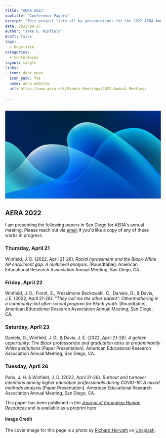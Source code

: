 ```yaml
---
title: "AERA 2022"
subtitle: "Conference Papers"
excerpt: "This project lists all my presentations for the 2022 AERA Annual Meeting in San Diego."
date: 2022-04-17
author: "Jake D. Winfield"
draft: false
tags:
  - hugo-site
categories:
  - Conferences
layout: single
links:
- icon: door-open
  icon_pack: fas
  name: aera website
  url: https://www.aera.net/Events-Meetings/2022-Annual-Meeting/

---
```

![Logo](horvath_cover.jpg)
---
## AERA 2022

I am presenting the following papers in San Diego for AERA's annual meeting. Please reach out via [email](mailto:jakewinfield@temple.edu) if you'd like a copy of any of these works in progress.

### Thursday, April 21

Winfield, J. D. (2022, April 21-26). *Racial harassment and the Black-White AP enrollment gap: A multilevel analysis*. [Roundtable]. American Educational Research Association Annual Meeting, San Diego, CA.

### Friday, April 22

Winfield, J. D., Fiorot, S., Pressimone Beckowski, C., Daniels, D., & Davis, J.E. (2022, April 21-26). *“They call me the other parent”: Othermothering in a community-led after-school program for Black youth.* [Roundtable]. American Educational Research Association Annual Meeting, San Diego, CA.

### Saturday, April 23

Daniels, D., Winfield, J. D., & Davis, J. E. (2022, April 21-26). *A golden opportunity: The Black professoriate and graduation rates at predominantly White institutions* [Paper Presentation]. American Educational Research Association Annual Meeting, San Diego, CA. 

### Tuesday, April 26

Paris, J. H. & Winfield, J. D. (2022, April 21-26). *Burnout and turnover intentions among higher education professionals during COVID-19: A mixed methods analysis* [Paper Presentation]. American Educational Research Association Annual Meeting, San Diego, CA.

This paper has been published in the [*Journal of Education Human Resources*](https://utpjournals.press/doi/10.3138/jehr-2021-0048) and is available as a preprint [here](https://jakedwinfield.com/blog/covid-working-conditions/)


#### Image Credit
The cover image for this page is a photo by [Richard Horvath](https://unsplash.com/@orwhat) on [Unsplash](https://unsplash.com/photos/cPccYbPrF-A).

